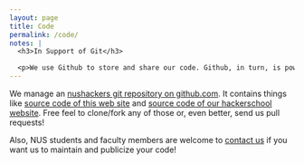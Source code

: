 ```yaml
---
layout: page
title: Code
permalink: /code/
notes: |
  <h3>In Support of Git</h3>

  <p>We use Github to store and share our code. Github, in turn, is powered by Linus Torvald's Git - a <em>distributed</em> version control system. If you don't know how to use Git, and you're interested in learning it, there is an excellent tutorial from Github: <a href="https://try.github.io">https://try.github.io</a>. We also organize a git workshop every semester, together with other workshops on web development: <a href="http://school.nushackers.org">http://school.nushackers.org</a>.</p>
---
```

We manage an <a href="https://github.com/nushackers/">nushackers git repository on github.com</a>. It contains things like <a href="https://github.com/nushackers/nushackers-site">source code of this web site</a> and <a href="https://github.com/nushackers/hackerschool">source code of our hackerschool website</a>. Free feel to clone/fork any of those or, even better, send us pull requests!

Also, NUS students and faculty members are welcome to <a href="/contact/">contact us</a> if you want us to maintain and publicize your code!
